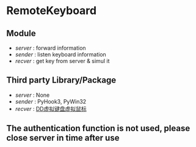 # RemoteKeyboard

## Module

 - *server* : forward information
 - *sender* : listen keyboard information
 - *recver* : get key from server & simul it
 
## Third party Library/Package

 - *server* : None
 - *sender* : PyHook3, PyWin32
 - *recver* : [DD虚拟键盘虚拟鼠标](http://www.ddxoft.com/)
 
 ## The authentication function is not used, please close server in time after use